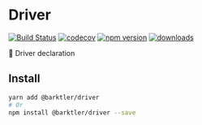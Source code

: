 # Driver

[![Build Status](https://travis-ci.com/barktler/Driver.svg?branch=master)](https://travis-ci.com/barktler/Driver)
[![codecov](https://codecov.io/gh/barktler/Driver/branch/master/graph/badge.svg)](https://codecov.io/gh/barktler/Driver)
[![npm version](https://badge.fury.io/js/%40barktler%2Fdriver.svg)](https://www.npmjs.com/package/@barktler/driver)
[![downloads](https://img.shields.io/npm/dm/@barktler/driver.svg)](https://www.npmjs.com/package/@barktler/driver)

:seedling: Driver declaration

## Install

```sh
yarn add @barktler/driver
# Or
npm install @barktler/driver --save
```
